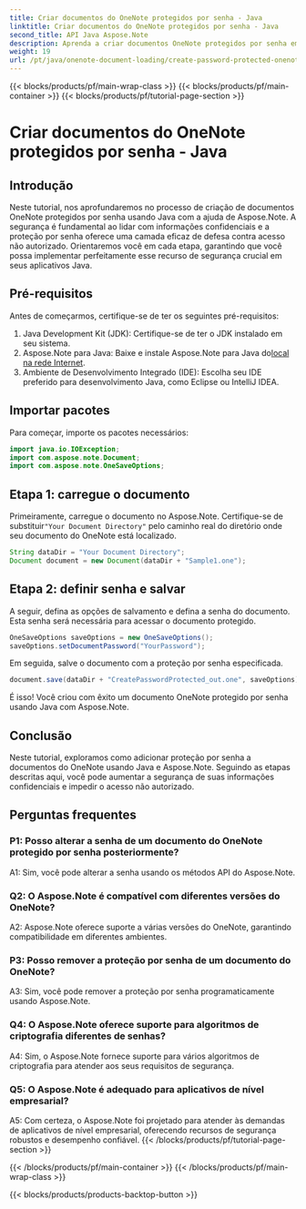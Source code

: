 ```yaml
---
title: Criar documentos do OneNote protegidos por senha - Java
linktitle: Criar documentos do OneNote protegidos por senha - Java
second_title: API Java Aspose.Note
description: Aprenda a criar documentos OneNote protegidos por senha em Java com Aspose.Note. Aumente a segurança seguindo o tutorial passo a passo.
weight: 19
url: /pt/java/onenote-document-loading/create-password-protected-onenote/
---
```


{{< blocks/products/pf/main-wrap-class >}}
{{< blocks/products/pf/main-container >}}
{{< blocks/products/pf/tutorial-page-section >}}

# Criar documentos do OneNote protegidos por senha - Java

## Introdução

Neste tutorial, nos aprofundaremos no processo de criação de documentos OneNote protegidos por senha usando Java com a ajuda de Aspose.Note. A segurança é fundamental ao lidar com informações confidenciais e a proteção por senha oferece uma camada eficaz de defesa contra acesso não autorizado. Orientaremos você em cada etapa, garantindo que você possa implementar perfeitamente esse recurso de segurança crucial em seus aplicativos Java.

## Pré-requisitos

Antes de começarmos, certifique-se de ter os seguintes pré-requisitos:

1. Java Development Kit (JDK): Certifique-se de ter o JDK instalado em seu sistema.
2. Aspose.Note para Java: Baixe e instale Aspose.Note para Java do[local na rede Internet](https://releases.aspose.com/note/java/).
3. Ambiente de Desenvolvimento Integrado (IDE): Escolha seu IDE preferido para desenvolvimento Java, como Eclipse ou IntelliJ IDEA.

## Importar pacotes

Para começar, importe os pacotes necessários:

```java
import java.io.IOException;
import com.aspose.note.Document;
import com.aspose.note.OneSaveOptions;
```

## Etapa 1: carregue o documento

 Primeiramente, carregue o documento no Aspose.Note. Certifique-se de substituir`"Your Document Directory"` pelo caminho real do diretório onde seu documento do OneNote está localizado.

```java
String dataDir = "Your Document Directory";
Document document = new Document(dataDir + "Sample1.one");
```

## Etapa 2: definir senha e salvar

A seguir, defina as opções de salvamento e defina a senha do documento. Esta senha será necessária para acessar o documento protegido.

```java
OneSaveOptions saveOptions = new OneSaveOptions();
saveOptions.setDocumentPassword("YourPassword");
```

Em seguida, salve o documento com a proteção por senha especificada.

```java
document.save(dataDir + "CreatePasswordProtected_out.one", saveOptions);
```

É isso! Você criou com êxito um documento OneNote protegido por senha usando Java com Aspose.Note.

## Conclusão

Neste tutorial, exploramos como adicionar proteção por senha a documentos do OneNote usando Java e Aspose.Note. Seguindo as etapas descritas aqui, você pode aumentar a segurança de suas informações confidenciais e impedir o acesso não autorizado.

## Perguntas frequentes

### P1: Posso alterar a senha de um documento do OneNote protegido por senha posteriormente?

A1: Sim, você pode alterar a senha usando os métodos API do Aspose.Note.

### Q2: O Aspose.Note é compatível com diferentes versões do OneNote?

A2: Aspose.Note oferece suporte a várias versões do OneNote, garantindo compatibilidade em diferentes ambientes.

### P3: Posso remover a proteção por senha de um documento do OneNote?

A3: Sim, você pode remover a proteção por senha programaticamente usando Aspose.Note.

### Q4: O Aspose.Note oferece suporte para algoritmos de criptografia diferentes de senhas?

A4: Sim, o Aspose.Note fornece suporte para vários algoritmos de criptografia para atender aos seus requisitos de segurança.

### Q5: O Aspose.Note é adequado para aplicativos de nível empresarial?

A5: Com certeza, o Aspose.Note foi projetado para atender às demandas de aplicativos de nível empresarial, oferecendo recursos de segurança robustos e desempenho confiável.
{{< /blocks/products/pf/tutorial-page-section >}}

{{< /blocks/products/pf/main-container >}}
{{< /blocks/products/pf/main-wrap-class >}}

{{< blocks/products/products-backtop-button >}}
